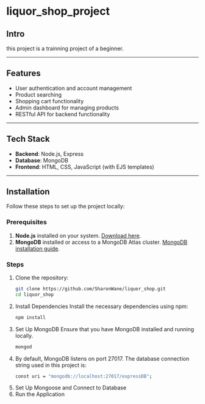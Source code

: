 # liquor_shop_project
## Intro
this project is a trainning project of a beginner.

---

## Features

- User authentication and account management
- Product searching
- Shopping cart functionality
- Admin dashboard for managing products
- RESTful API for backend functionality

---

## Tech Stack

- **Backend**: Node.js, Express
- **Database**: MongoDB
- **Frontend**: HTML, CSS, JavaScript (with EJS templates)

---

## Installation

Follow these steps to set up the project locally:

### Prerequisites

1. **Node.js** installed on your system. [Download here](https://nodejs.org/).
2. **MongoDB** installed or access to a MongoDB Atlas cluster. [MongoDB installation guide](https://www.mongodb.com/docs/manual/installation/).

### Steps

1. Clone the repository:
   ```bash
   git clone https://github.com/SharonWane/liquor_shop.git
   cd liquor_shop

3. Install Dependencies
   Install the necessary dependencies using npm:
   ```bash
   npm install

5. Set Up MongoDB
   Ensure that you have MongoDB installed and running locally.
   ```bash
   mongod

6. By default, MongoDB listens on port 27017. The database connection string used in this project is:
   ```bash
   const uri = "mongodb://localhost:27017/expressDB";


7. Set Up Mongoose and Connect to Database
8. Run the Application
  


